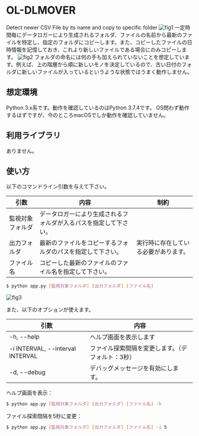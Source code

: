 # OL-DLMOVER
Detect newer CSV File by its name and copy to specific folder
![fig1](https://user-images.githubusercontent.com/25300684/67138419-b6031580-f27d-11e9-8a9e-ae4f572ff464.png)
一定時間毎にデータロガーにより生成されるフォルダ、ファイルの名前から最新のファイルを特定し、指定のフォルダにコピーします。また、コピーしたファイルの日時情報を記憶しておき、これより新しいファイルである場合にのみコピーします。
![fig2](https://user-images.githubusercontent.com/25300684/67138433-f498d000-f27d-11e9-8d28-241495b364ac.png)
フォルダの命名には何の手も加えられていないことを想定しています。例えば、上の階層から順に新しいモノを決定しているので、古い日付のフォルダに新しいファイルが入っているというような状態ではうまく動作しません。

## 想定環境
Python 3.x系です。動作を確認しているのはPython 3.7.4です。
OS問わず動作するはずですが、今のところmacOSでしか動作を確認していません。

## 利用ライブラリ
ありません。

## 使い方
以下のコマンドライン引数を与えて下さい。

|引数|内容|制約|
|---|---|---|
|監視対象フォルダ|データロガーにより生成されるフォルダが入るパスを指定して下さい。||
|出力フォルダ|最新のファイルをコピーするフォルダのパスを指定して下さい。|実行時に存在している必要があります。|
|ファイル名|コピーした最新のファイルのファイル名を指定して下さい。||

```bash
$ python app.py [監視対象フォルダ] [出力フォルダ] [ファイル名]
```
![fig3](https://user-images.githubusercontent.com/25300684/67138479-9ddfc600-f27e-11e9-8e8b-9b7697e4e20a.png)

また、以下のオプションが使えます。

|引数|内容|
|---|---|
|-h, --help|ヘルプ画面を表示します|
|-i INTERVAL, --interval INTERVAL|ファイル探索間隔を変更します。（デフォルト：3秒）|
|-d, --debug|デバッグメッセージを有効にします。|

ヘルプ画面を表示：
```bash
$ python app.py [監視対象フォルダ] [出力フォルダ] [ファイル名] -h
```

ファイル探索間隔を5秒に変更：
```bash
$ python app.py [監視対象フォルダ] [出力フォルダ] [ファイル名] -i 5
```